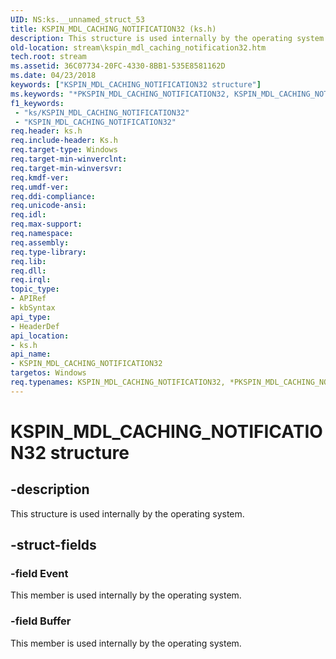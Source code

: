 ```yaml
---
UID: NS:ks.__unnamed_struct_53
title: KSPIN_MDL_CACHING_NOTIFICATION32 (ks.h)
description: This structure is used internally by the operating system.
old-location: stream\kspin_mdl_caching_notification32.htm
tech.root: stream
ms.assetid: 36C07734-20FC-4330-8BB1-535E8581162D
ms.date: 04/23/2018
keywords: ["KSPIN_MDL_CACHING_NOTIFICATION32 structure"]
ms.keywords: "*PKSPIN_MDL_CACHING_NOTIFICATION32, KSPIN_MDL_CACHING_NOTIFICATION32, KSPIN_MDL_CACHING_NOTIFICATION32 structure [Streaming Media Devices], PKSPIN_MDL_CACHING_NOTIFICATION32, PKSPIN_MDL_CACHING_NOTIFICATION32 structure pointer [Streaming Media Devices], ks/KSPIN_MDL_CACHING_NOTIFICATION32, ks/PKSPIN_MDL_CACHING_NOTIFICATION32, stream.kspin_mdl_caching_notification32"
f1_keywords:
 - "ks/KSPIN_MDL_CACHING_NOTIFICATION32"
 - "KSPIN_MDL_CACHING_NOTIFICATION32"
req.header: ks.h
req.include-header: Ks.h
req.target-type: Windows
req.target-min-winverclnt: 
req.target-min-winversvr: 
req.kmdf-ver: 
req.umdf-ver: 
req.ddi-compliance: 
req.unicode-ansi: 
req.idl: 
req.max-support: 
req.namespace: 
req.assembly: 
req.type-library: 
req.lib: 
req.dll: 
req.irql: 
topic_type:
- APIRef
- kbSyntax
api_type:
- HeaderDef
api_location:
- ks.h
api_name:
- KSPIN_MDL_CACHING_NOTIFICATION32
targetos: Windows
req.typenames: KSPIN_MDL_CACHING_NOTIFICATION32, *PKSPIN_MDL_CACHING_NOTIFICATION32
---
```


# KSPIN_MDL_CACHING_NOTIFICATION32 structure


## -description


This structure is used internally by the operating system.


## -struct-fields




### -field Event

This member is used internally by the operating system.


### -field Buffer

This member  is used internally by the operating system.

